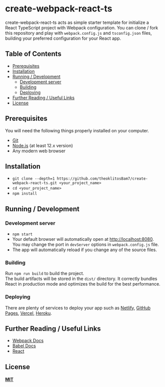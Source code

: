 # create-webpack-react-ts

create-webpack-react-ts acts as simple starter template for initialize a React TypeScript project with Webpack configuration. You can clone / fork this repository and play with `webpack.config.js` and `tsconfig.json` files, building your preferred configuration for your React app.

## Table of Contents

- [Prerequisites](#prerequisites)
- [Installation](#installation)
- [Running / Development](#running-development)
  - [Development server](#dev-server)
  - [Building](#building)
  - [Deploying](#deploying)
- [Further Reading / Useful Links](#further-reading)
- [License](#license)

## Prerequisites

You will need the following things properly installed on your computer.

- [Git](https://git-scm.com/)
- [Node.js](https://nodejs.org/) (at least 12.x version)
- Any modern web browser

## Installation

- `git clone --depth=1 https://github.com/theoklitosBam7/create-webpack-react-ts.git <your_project_name>`
- `cd <your_project_name>`
- `npm install`

## Running / Development

### Development server

- `npm start`
- Your default browser will automatically open at [http://localhost:8080](http://localhost:8080). You may change the port in `devServer` options in `webpack.config.js` file.
- The app will automatically reload if you change any of the source files.

### Building

Run `npm run build` to build the project. <br />
The build artifacts will be stored in the `dist/` directory. It correctly bundles React in production mode and optimizes the build for the best performance.

### Deploying

There are plenty of services to deploy your app such as [Netlify](https://www.netlify.com/), [GitHub Pages](https://pages.github.com/), [Vercel](https://vercel.com/), [Heroku](https://www.heroku.com/).

## Further Reading / Useful Links

- [Webpack Docs](https://v4.webpack.js.org/concepts/)
- [Babel Docs](https://babeljs.io/docs/en/)
- [React](https://reactjs.org/)

## License

#### [MIT](./LICENSE)
